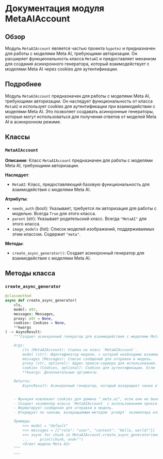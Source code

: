 # Документация модуля MetaAIAccount

## Обзор

Модуль `MetaAIAccount` является частью проекта `hypotez` и предназначен для работы с моделями Meta AI, требующими авторизации. Он расширяет функциональность класса `MetaAI` и предоставляет механизм для создания асинхронного генератора, который взаимодействует с моделями Meta AI через cookies для аутентификации.

## Подробнее

Модуль `MetaAIAccount` предназначен для работы с моделями Meta AI, требующими авторизации. Он наследует функциональность от класса `MetaAI` и использует cookies для аутентификации при взаимодействии с моделями Meta AI. Это позволяет создавать асинхронные генераторы, которые могут использоваться для получения ответов от моделей Meta AI в асинхронном режиме.

## Классы

### `MetaAIAccount`

**Описание**: Класс `MetaAIAccount` предназначен для работы с моделями Meta AI, требующими авторизации.

**Наследует**:

- `MetaAI`: Класс, предоставляющий базовую функциональность для взаимодействия с моделями Meta AI.

**Атрибуты**:

- `needs_auth` (bool): Указывает, требуется ли авторизация для работы с моделью. Всегда `True` для этого класса.
- `parent` (str): Указывает родительский класс. Всегда `"MetaAI"` для этого класса.
- `image_models` (list): Список моделей изображений, поддерживаемых этим классом. Содержит `"meta"`.

**Методы**:

- `create_async_generator()`: Создает асинхронный генератор для взаимодействия с моделями Meta AI.

## Методы класса

### `create_async_generator`

```python
@classmethod
async def create_async_generator(
    cls,
    model: str,
    messages: Messages,
    proxy: str = None,
    cookies: Cookies = None,
    **kwargs
) -> AsyncResult:
    """Создает асинхронный генератор для взаимодействия с моделями Meta AI.

    Args:
        cls (MetaAIAccount): Ссылка на класс `MetaAIAccount`.
        model (str): Идентификатор модели, с которой необходимо взаимодействовать.
        messages (Messages): Список сообщений для отправки в модель.
        proxy (str, optional): Адрес прокси-сервера для использования. По умолчанию `None`.
        cookies (Cookies, optional): Cookies для аутентификации. Если `None`, используются cookies из домена ".meta.ai". По умолчанию `None`.
        **kwargs: Дополнительные аргументы.

    Returns:
        AsyncResult: Асинхронный генератор, который возвращает чанки ответов от модели.

    
    - Функция извлекает cookies для домена ".meta.ai", если они не были переданы в качестве аргумента.
    - Создает экземпляр класса `MetaAIAccount` с использованием прокси-сервера (если указан).
    - Форматирует сообщения для отправки в модель.
    - Итерирует по чанкам, возвращаемым методом `prompt` экземпляра класса `MetaAIAccount`, и возвращает их как часть асинхронного генератора.

    Примеры:
        >>> model = "default"
        >>> messages = [{"role": "user", "content": "Hello, world!"}]
        >>> async for chunk in MetaAIAccount.create_async_generator(model, messages):
        ...     print(chunk, end="")
        <Ответ модели Meta AI>
    """
    ...